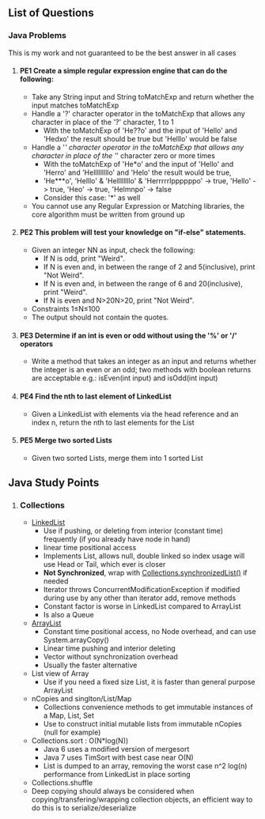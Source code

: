 ## List of Questions
### Java Problems
This is my work and not guaranteed to be the best answer in all cases

1. #### PE1 Create a simple regular expression engine that can do the following:
	* Take any String input and String toMatchExp and return whether the input matches toMatchExp
	* Handle a '?' character operator in the toMatchExp that allows any character in place of the '?' character, 1 to 1
		- With the toMatchExp of 'He??o' and the input of 'Hello' and 'Hedxo' the result should be true but 'Helllo' would be false
	* Handle a '*' character operator in the toMatchExp that allows any character in place of the '*' character zero or more times
		- With the toMatchExp of 'He*o' and the input of 'Hello' and 'Herro' and 'Helllllllllo' and 'Helo' the result would be true,
		- 'He***o', 'Helllo' & 'Hellllllllo' & 'Herrrrrlppppppo' -> true, 'Hello' -> true, 'Heo' -> true, 'Helmnpo' -> false
		- Consider this case: '*' as well
	* You cannot use any Regular Expression or Matching libraries, the core algorithm must be written from ground up

2. #### PE2 This problem will test your knowledge on "if-else" statements.
	* Given an integer NN as input, check the following:
		- If N is odd, print "Weird".
		- If N is even and, in between the range of 2 and 5(inclusive), print "Not Weird".
		- If N is even and, in between the range of 6 and 20(inclusive), print "Weird".
		- If N is even and N>20N>20, print "Not Weird".
	* Constraints
		1≤N≤100
	* The output should not contain the quotes.

3. #### PE3 Determine if an int is even or odd without using the '%' or '/' operators
	* Write a method that takes an integer as an input and returns whether the integer is an even or an odd; two methods with boolean returns are acceptable
	 e.g.: isEven(int input) and isOdd(int input)

4. #### PE4 Find the nth to last element of LinkedList
    * Given a LinkedList with elements via the head reference and an index n, return the nth to last elements for the List

5. #### PE5 Merge two sorted Lists
    * Given two sorted Lists, merge them into 1 sorted List
    
    
    
    
## Java Study Points
1. ### Collections
    * [LinkedList](https://docs.oracle.com/javase/8/docs/api/java/util/LinkedList.html)
        * Use if pushing, or deleting from interior (constant time) frequently (if you already have node in hand)
        * linear time positional access
        * Implements List, allows null, double linked so index usage will use Head or Tail, which ever is closer
        * **Not Synchronized**, wrap with [Collections.synchronizedList()](https://docs.oracle.com/javase/8/docs/api/java/util/Collections.html#synchronizedList-java.util.List-) if needed
        * Iterator throws ConcurrentModificationException if modified during use by any other than iterator add, remove methods
        * Constant factor is worse in LinkedList compared to ArrayList
        * Is also a Queue
    * [ArrayList](https://docs.oracle.com/javase/8/docs/api/java/util/ArrayList.html)
        * Constant time positional access, no Node overhead, and can use System.arrayCopy()
        * Linear time pushing and interior deleting
        * Vector without synchronization overhead
        * Usually the faster alternative
    * List view of Array
        * Use if you need a fixed size List, it is faster than general purpose ArrayList
    * nCopies and singlton/List/Map
        * Collections convenience methods to get immutable instances of a Map, List, Set
        * Use to construct initial mutable lists from immutable nCopies (null for example)
    * Collections.sort : O(N*log(N))
        * Java 6 uses a modified version of mergesort
        * Java 7 uses TimSort with best case near O(N)
        * List is dumped to an array, removing the worst case n^2 log(n) performance from LinkedList in place sorting
    * Collections.shuffle
    * Deep copying should always be considered when copying/transfering/wrapping collection objects, an efficient way to do this is to serialize/deserialize